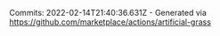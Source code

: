 Commits: 2022-02-14T21:40:36.631Z - Generated via https://github.com/marketplace/actions/artificial-grass
<br>
